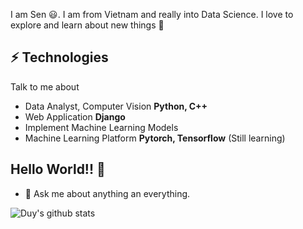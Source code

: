<!-- 
<h2> 𝐇𝐞𝐥𝐥𝐨, it's me <DATA ANALYST/>! <img src="https://raw.githubusercontent.com/ABSphreak/ABSphreak/master/gifs/Hi.gif" width="30px"></h2>

<!-- <img align='right' src='https://user-images.githubusercontent.com/5713670/87202985-820dcb80-c2b6-11ea-9f56-7ec461c497c3.gif' width='200"'>

<!--  [![Website Badge](https://img.shields.io/badge/-@vonguyencaoduy-1ca0f1?style=flat-square&labelColor=1ca0f1&logo=Heroku&logoColor=white&link=https://vo-nguyen-cao-duy.herokuapp.com/)](https://vo-nguyen-cao-duy.herokuapp.com/) 
[![Linkedin Badge](https://img.shields.io/badge/-caoduy-blue?style=flat-square&logo=Linkedin&logoColor=white&link=https://www.linkedin.com/in/cao-duy-065a86189/)](https://www.linkedin.com/in/cao-duy-065a86189/) 
[![Gmail Badge](https://img.shields.io/badge/-vncduy@gmail.com-c14438?style=flat-square&logo=Gmail&logoColor=white&link=mailto:vncduy@gmail.com)](mailto:vncduy@gmail.com)
-->
I am Sen 😃. I am from Vietnam and really into Data Science. I love to explore and learn about new things 🏫
## ⚡ Technologies
Talk to me about
- Data Analyst, Computer Vision **Python, C++**
- Web Application **Django**
- Implement Machine Learning Models
- Machine Learning Platform **Pytorch, Tensorflow** (Still learning)

## Hello World!! 🤔
- 💬 Ask me about anything an everything.
<!-- - 🎯 Portfolio site: [Portfolio](https://vo-nguyen-cao-duy.herokuapp.com/)
- ⚡ Fun fact: Passionate about music.!-->

![Duy's github stats](https://github-readme-stats.vercel.app/api?username=tks1998&hide=["issues"]&show_icons=true&theme=radical)

